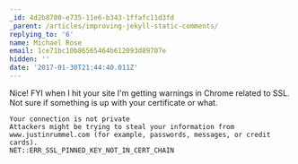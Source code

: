 ```yaml
---
_id: 4d2b8700-e735-11e6-b343-1ffafc11d3fd
_parent: /articles/improving-jekyll-static-comments/
replying_to: '6'
name: Michael Rose
email: 1ce71bc10b86565464b612093d89707e
hidden: ''
date: '2017-01-30T21:44:40.011Z'
---
```


Nice! FYI when I hit your site I'm getting warnings in Chrome related to SSL. Not sure if something is up with your certificate or what.

```
Your connection is not private
Attackers might be trying to steal your information from www.justinrummel.com (for example, passwords, messages, or credit cards).
NET::ERR_SSL_PINNED_KEY_NOT_IN_CERT_CHAIN
```
